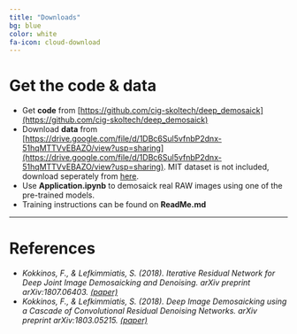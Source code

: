 ```yaml
---
title: "Downloads"
bg: blue
color: white
fa-icon: cloud-download
---
```


# Get the code & data
- Get **code** from [https://github.com/cig-skoltech/deep_demosaick](https://github.com/cig-skoltech/deep_demosaick)
- Download **data** from [https://drive.google.com/file/d/1DBc6Sul5vfnbP2dnx-51hqMTTVvEBAZO/view?usp=sharing](https://drive.google.com/file/d/1DBc6Sul5vfnbP2dnx-51hqMTTVvEBAZO/view?usp=sharing). MIT dataset is not included, download seperately from [here](https://groups.csail.mit.edu/graphics/demosaicnet).
- Use **Application.ipynb** to demosaick real RAW images using one of the pre-trained models.
- Training instructions can be found on **ReadMe.md**

-------------------------
# References

- *Kokkinos, F., & Lefkimmiatis, S. (2018). Iterative Residual Network for Deep Joint Image Demosaicking and Denoising. arXiv preprint arXiv:1807.06403. [(paper)](https://arxiv.org/abs/1807.06403)*
- *Kokkinos, F., & Lefkimmiatis, S. (2018). Deep Image Demosaicking using a Cascade of Convolutional Residual Denoising Networks. arXiv preprint arXiv:1803.05215. [(paper)](https://arxiv.org/abs/1803.05215)*
